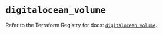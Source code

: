 # `digitalocean_volume`

Refer to the Terraform Registry for docs: [`digitalocean_volume`](https://registry.terraform.io/providers/digitalocean/digitalocean/2.49.0/docs/resources/volume).
